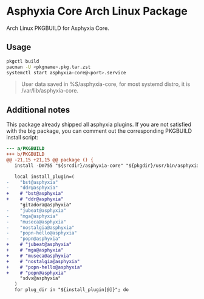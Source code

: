 # Asphyxia Core Arch Linux Package

Arch Linux PKGBUILD for Asphyxia Core.

## Usage

```bash
pkgctl build
pacman -U <pkgname>.pkg.tar.zst
systemctl start asphyxia-core@<port>.service
```

> User data saved in %S/asphyxia-core, for most systemd distro, it is /var/lib/asphyxia-core.

## Additional notes

This package already shipped all asphyxia plugins.
If you are not satisfied with the big package, you can comment out the corresponding PKGBUILD install script:

```diff
--- a/PKGBUILD
+++ b/PKGBUILD
@@ -21,15 +21,15 @@ package () {
   install -Dm755 "${srcdir}/asphyxia-core" "${pkgdir}/usr/bin/asphyxia-core"

   local install_plugin=(
-    "bst@asphyxia"
-    "ddr@asphyxia"
+    # "bst@asphyxia"
+    # "ddr@asphyxia"
     "gitadora@asphyxia"
-    "jubeat@asphyxia"
-    "mga@asphyxia"
-    "museca@asphyxia"
-    "nostalgia@asphyxia"
-    "popn-hello@asphyxia"
-    "popn@asphyxia"
+    # "jubeat@asphyxia"
+    # "mga@asphyxia"
+    # "museca@asphyxia"
+    # "nostalgia@asphyxia"
+    # "popn-hello@asphyxia"
+    # "popn@asphyxia"
     "sdvx@asphyxia"
   )
   for plug_dir in "${install_plugin[@]}"; do
```
